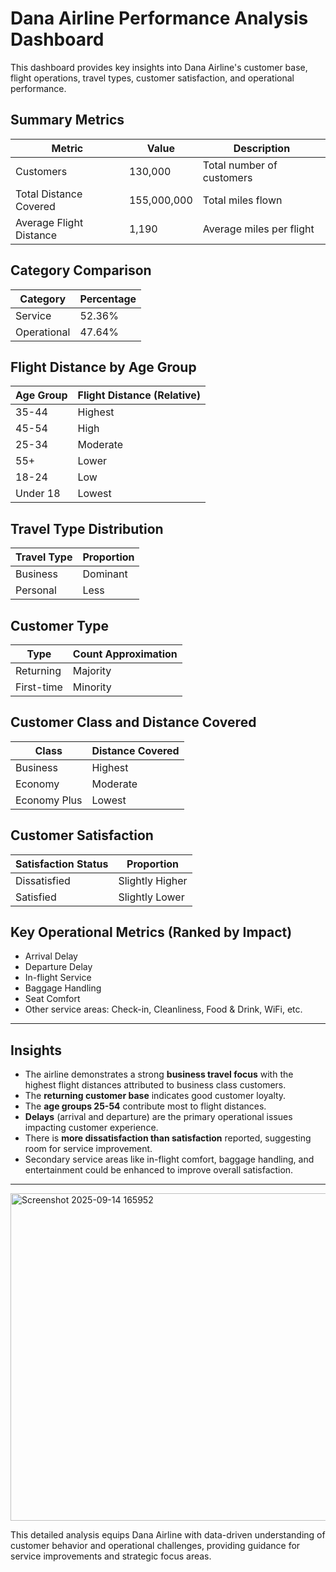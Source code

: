 # Dana Airline Performance Analysis Dashboard

This dashboard provides key insights into Dana Airline's customer base, flight operations, travel types, customer satisfaction, and operational performance.

## Summary Metrics

| Metric                    | Value       | Description                       |
|---------------------------|-------------|---------------------------------|
| Customers                 | 130,000     | Total number of customers        |
| Total Distance Covered    | 155,000,000 | Total miles flown                |
| Average Flight Distance   | 1,190       | Average miles per flight         |

## Category Comparison

| Category     | Percentage |
|--------------|------------|
| Service     | 52.36%     |
| Operational | 47.64%     |

## Flight Distance by Age Group

| Age Group | Flight Distance (Relative) |
|-----------|----------------------------|
| 35-44     | Highest                    |
| 45-54     | High                       |
| 25-34     | Moderate                   |
| 55+       | Lower                      |
| 18-24     | Low                        |
| Under 18  | Lowest                     |

## Travel Type Distribution

| Travel Type | Proportion |
|-------------|------------|
| Business    | Dominant   |
| Personal    | Less       |

## Customer Type

| Type        | Count Approximation         |
|-------------|----------------------------|
| Returning   | Majority                   |
| First-time  | Minority                   |

## Customer Class and Distance Covered

| Class        | Distance Covered |
|--------------|------------------|
| Business     | Highest          |
| Economy      | Moderate         |
| Economy Plus | Lowest           |

## Customer Satisfaction

| Satisfaction Status | Proportion          |
|---------------------|---------------------|
| Dissatisfied        | Slightly Higher     |
| Satisfied          | Slightly Lower      |

## Key Operational Metrics (Ranked by Impact)

- Arrival Delay
- Departure Delay
- In-flight Service
- Baggage Handling
- Seat Comfort
- Other service areas: Check-in, Cleanliness, Food & Drink, WiFi, etc.

---

## Insights

- The airline demonstrates a strong **business travel focus** with the highest flight distances attributed to business class customers.
- The **returning customer base** indicates good customer loyalty.
- The **age groups 25-54** contribute most to flight distances.
- **Delays** (arrival and departure) are the primary operational issues impacting customer experience.
- There is **more dissatisfaction than satisfaction** reported, suggesting room for service improvement.
- Secondary service areas like in-flight comfort, baggage handling, and entertainment could be enhanced to improve overall satisfaction.

---

<img width="959" height="524" alt="Screenshot 2025-09-14 165952" src="https://github.com/user-attachments/assets/cc895ede-b0cb-4107-bff2-6adb8376cfee" />


This detailed analysis equips Dana Airline with data-driven understanding of customer behavior and operational challenges, providing guidance for service improvements and strategic focus areas.

